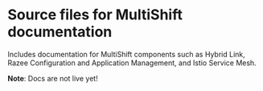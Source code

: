 

# Source files for MultiShift documentation

Includes documentation for MultiShift components such as Hybrid Link, Razee Configuration and Application Management, and Istio Service Mesh.

**Note**: Docs are not live yet!



